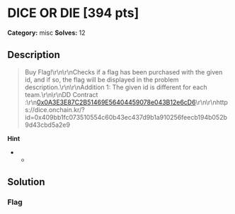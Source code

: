 # DICE OR DIE [394 pts]

**Category:** misc
**Solves:** 12

## Description
>Buy Flag!\r\n\r\nChecks if a flag has been purchased with the given id, and if so, the flag will be displayed in the problem description.\r\n\r\nAddition 1: The given id is different for each team.\r\n\r\nDD Contract :\r\n[0x0A3E3E87C2B51469E56404459078e043B12e6cD6]( https://baobab.klaytnscope.com/account/0x0A3E3E87C2B51469E56404459078e043B12e6cD6)\r\n\r\nhttps://dice.onchain.kr/?id=0x409bb1fc073510554c60b43ec437d9b1a910256feecb194b052b9d43cbd5a2e9

**Hint**
* -

## Solution

### Flag

